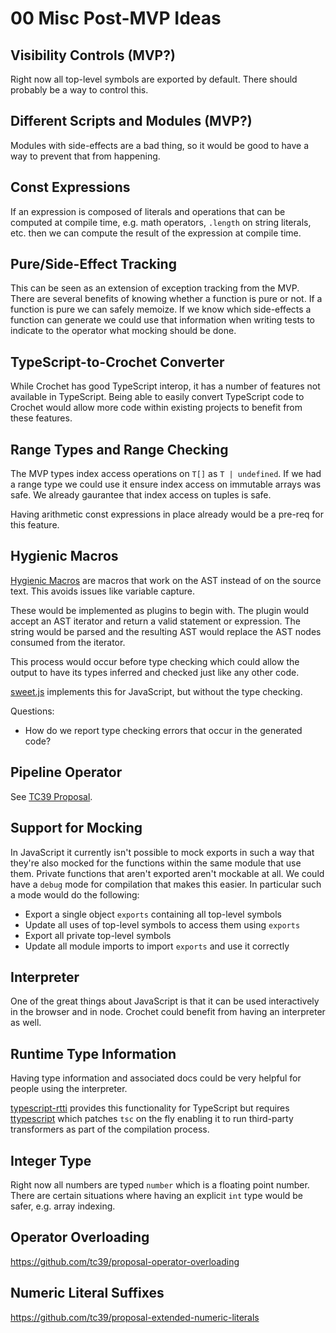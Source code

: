 # 00 Misc Post-MVP Ideas

## Visibility Controls (MVP?)

Right now all top-level symbols are exported by default. There should probably
be a way to control this.

## Different Scripts and Modules (MVP?)

Modules with side-effects are a bad thing, so it would be good to have a way to
prevent that from happening.

## Const Expressions

If an expression is composed of literals and operations that can be computed at
compile time, e.g. math operators, `.length` on string literals, etc. then we
can compute the result of the expression at compile time.

## Pure/Side-Effect Tracking

This can be seen as an extension of exception tracking from the MVP. There are
several benefits of knowing whether a function is pure or not. If a function is
pure we can safely memoize. If we know which side-effects a function can
generate we could use that information when writing tests to indicate to the
operator what mocking should be done.

## TypeScript-to-Crochet Converter

While Crochet has good TypeScript interop, it has a number of features not
available in TypeScript. Being able to easily convert TypeScript code to
Crochet would allow more code within existing projects to benefit from these
features.

## Range Types and Range Checking

The MVP types index access operations on `T[]` as `T | undefined`. If we had a
range type we could use it ensure index access on immutable arrays was safe. We
already gaurantee that index access on tuples is safe.

Having arithmetic const expressions in place already would be a pre-req for this
feature.

## Hygienic Macros

[Hygienic Macros](https://en.wikipedia.org/wiki/Hygienic_macro) are macros that
work on the AST instead of on the source text. This avoids issues like variable
capture.

These would be implemented as plugins to begin with. The plugin would
accept an AST iterator and return a valid statement or expression. The string
would be parsed and the resulting AST would replace the AST nodes consumed from
the iterator.

This process would occur before type checking which could allow the output to
have its types inferred and checked just like any other code.

[sweet.js](https://www.sweetjs.org) implements this for JavaScript, but without
the type checking.

Questions:

- How do we report type checking errors that occur in the generated code?

## Pipeline Operator

See [TC39 Proposal](https://github.com/tc39/proposal-pipeline-operator).

## Support for Mocking

In JavaScript it currently isn't possible to mock exports in such a way that
they're also mocked for the functions within the same module that use them.
Private functions that aren't exported aren't mockable at all. We could have a
`debug` mode for compilation that makes this easier. In particular such a mode
would do the following:

- Export a single object `exports` containing all top-level symbols
- Update all uses of top-level symbols to access them using `exports`
- Export all private top-level symbols
- Update all module imports to import `exports` and use it correctly

## Interpreter

One of the great things about JavaScript is that it can be used interactively in
the browser and in node. Crochet could benefit from having an interpreter as
well.

## Runtime Type Information

Having type information and associated docs could be very helpful for people
using the interpreter.

[typescript-rtti](https://github.com/typescript-rtti/typescript-rtti) provides
this functionality for TypeScript but requires
[ttypescript](https://github.com/cevek/ttypescript) which patches `tsc` on the
fly enabling it to run third-party transformers as part of the compilation
process.

## Integer Type

Right now all numbers are typed `number` which is a floating point number.
There are certain situations where having an explicit `int` type would be safer,
e.g. array indexing.

## Operator Overloading

https://github.com/tc39/proposal-operator-overloading

## Numeric Literal Suffixes

https://github.com/tc39/proposal-extended-numeric-literals

